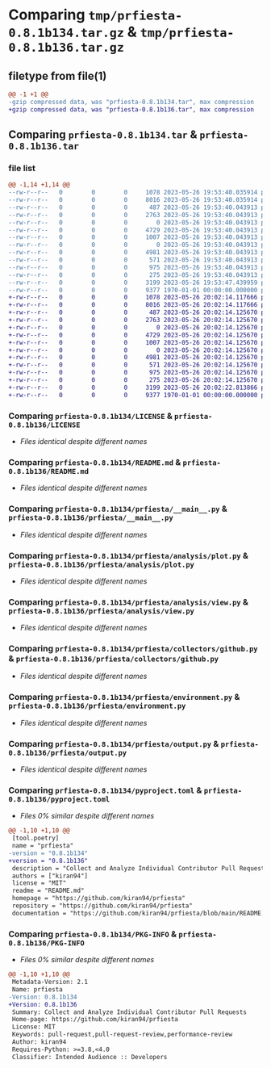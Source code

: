 # Comparing `tmp/prfiesta-0.8.1b134.tar.gz` & `tmp/prfiesta-0.8.1b136.tar.gz`

## filetype from file(1)

```diff
@@ -1 +1 @@
-gzip compressed data, was "prfiesta-0.8.1b134.tar", max compression
+gzip compressed data, was "prfiesta-0.8.1b136.tar", max compression
```

## Comparing `prfiesta-0.8.1b134.tar` & `prfiesta-0.8.1b136.tar`

### file list

```diff
@@ -1,14 +1,14 @@
--rw-r--r--   0        0        0     1078 2023-05-26 19:53:40.035914 prfiesta-0.8.1b134/LICENSE
--rw-r--r--   0        0        0     8016 2023-05-26 19:53:40.035914 prfiesta-0.8.1b134/README.md
--rw-r--r--   0        0        0      487 2023-05-26 19:53:40.043913 prfiesta-0.8.1b134/prfiesta/__init__.py
--rw-r--r--   0        0        0     2763 2023-05-26 19:53:40.043913 prfiesta-0.8.1b134/prfiesta/__main__.py
--rw-r--r--   0        0        0        0 2023-05-26 19:53:40.043913 prfiesta-0.8.1b134/prfiesta/analysis/__init__.py
--rw-r--r--   0        0        0     4729 2023-05-26 19:53:40.043913 prfiesta-0.8.1b134/prfiesta/analysis/plot.py
--rw-r--r--   0        0        0     1007 2023-05-26 19:53:40.043913 prfiesta-0.8.1b134/prfiesta/analysis/view.py
--rw-r--r--   0        0        0        0 2023-05-26 19:53:40.043913 prfiesta-0.8.1b134/prfiesta/collectors/__init__.py
--rw-r--r--   0        0        0     4981 2023-05-26 19:53:40.043913 prfiesta-0.8.1b134/prfiesta/collectors/github.py
--rw-r--r--   0        0        0      571 2023-05-26 19:53:40.043913 prfiesta-0.8.1b134/prfiesta/environment.py
--rw-r--r--   0        0        0      975 2023-05-26 19:53:40.043913 prfiesta-0.8.1b134/prfiesta/output.py
--rw-r--r--   0        0        0      275 2023-05-26 19:53:40.043913 prfiesta-0.8.1b134/prfiesta/spinner.py
--rw-r--r--   0        0        0     3199 2023-05-26 19:53:47.439959 prfiesta-0.8.1b134/pyproject.toml
--rw-r--r--   0        0        0     9377 1970-01-01 00:00:00.000000 prfiesta-0.8.1b134/PKG-INFO
+-rw-r--r--   0        0        0     1078 2023-05-26 20:02:14.117666 prfiesta-0.8.1b136/LICENSE
+-rw-r--r--   0        0        0     8016 2023-05-26 20:02:14.117666 prfiesta-0.8.1b136/README.md
+-rw-r--r--   0        0        0      487 2023-05-26 20:02:14.125670 prfiesta-0.8.1b136/prfiesta/__init__.py
+-rw-r--r--   0        0        0     2763 2023-05-26 20:02:14.125670 prfiesta-0.8.1b136/prfiesta/__main__.py
+-rw-r--r--   0        0        0        0 2023-05-26 20:02:14.125670 prfiesta-0.8.1b136/prfiesta/analysis/__init__.py
+-rw-r--r--   0        0        0     4729 2023-05-26 20:02:14.125670 prfiesta-0.8.1b136/prfiesta/analysis/plot.py
+-rw-r--r--   0        0        0     1007 2023-05-26 20:02:14.125670 prfiesta-0.8.1b136/prfiesta/analysis/view.py
+-rw-r--r--   0        0        0        0 2023-05-26 20:02:14.125670 prfiesta-0.8.1b136/prfiesta/collectors/__init__.py
+-rw-r--r--   0        0        0     4981 2023-05-26 20:02:14.125670 prfiesta-0.8.1b136/prfiesta/collectors/github.py
+-rw-r--r--   0        0        0      571 2023-05-26 20:02:14.125670 prfiesta-0.8.1b136/prfiesta/environment.py
+-rw-r--r--   0        0        0      975 2023-05-26 20:02:14.125670 prfiesta-0.8.1b136/prfiesta/output.py
+-rw-r--r--   0        0        0      275 2023-05-26 20:02:14.125670 prfiesta-0.8.1b136/prfiesta/spinner.py
+-rw-r--r--   0        0        0     3199 2023-05-26 20:02:22.813866 prfiesta-0.8.1b136/pyproject.toml
+-rw-r--r--   0        0        0     9377 1970-01-01 00:00:00.000000 prfiesta-0.8.1b136/PKG-INFO
```

### Comparing `prfiesta-0.8.1b134/LICENSE` & `prfiesta-0.8.1b136/LICENSE`

 * *Files identical despite different names*

### Comparing `prfiesta-0.8.1b134/README.md` & `prfiesta-0.8.1b136/README.md`

 * *Files identical despite different names*

### Comparing `prfiesta-0.8.1b134/prfiesta/__main__.py` & `prfiesta-0.8.1b136/prfiesta/__main__.py`

 * *Files identical despite different names*

### Comparing `prfiesta-0.8.1b134/prfiesta/analysis/plot.py` & `prfiesta-0.8.1b136/prfiesta/analysis/plot.py`

 * *Files identical despite different names*

### Comparing `prfiesta-0.8.1b134/prfiesta/analysis/view.py` & `prfiesta-0.8.1b136/prfiesta/analysis/view.py`

 * *Files identical despite different names*

### Comparing `prfiesta-0.8.1b134/prfiesta/collectors/github.py` & `prfiesta-0.8.1b136/prfiesta/collectors/github.py`

 * *Files identical despite different names*

### Comparing `prfiesta-0.8.1b134/prfiesta/environment.py` & `prfiesta-0.8.1b136/prfiesta/environment.py`

 * *Files identical despite different names*

### Comparing `prfiesta-0.8.1b134/prfiesta/output.py` & `prfiesta-0.8.1b136/prfiesta/output.py`

 * *Files identical despite different names*

### Comparing `prfiesta-0.8.1b134/pyproject.toml` & `prfiesta-0.8.1b136/pyproject.toml`

 * *Files 0% similar despite different names*

```diff
@@ -1,10 +1,10 @@
 [tool.poetry]
 name = "prfiesta"
-version = "0.8.1b134"
+version = "0.8.1b136"
 description = "Collect and Analyze Individual Contributor Pull Requests"
 authors = ["kiran94"]
 license = "MIT"
 readme = "README.md"
 homepage = "https://github.com/kiran94/prfiesta"
 repository = "https://github.com/kiran94/prfiesta"
 documentation = "https://github.com/kiran94/prfiesta/blob/main/README.md"
```

### Comparing `prfiesta-0.8.1b134/PKG-INFO` & `prfiesta-0.8.1b136/PKG-INFO`

 * *Files 0% similar despite different names*

```diff
@@ -1,10 +1,10 @@
 Metadata-Version: 2.1
 Name: prfiesta
-Version: 0.8.1b134
+Version: 0.8.1b136
 Summary: Collect and Analyze Individual Contributor Pull Requests
 Home-page: https://github.com/kiran94/prfiesta
 License: MIT
 Keywords: pull-request,pull-request-review,performance-review
 Author: kiran94
 Requires-Python: >=3.8,<4.0
 Classifier: Intended Audience :: Developers
```

